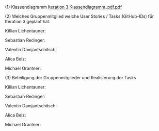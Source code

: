 (1) Klassendiagramm
[Iteration 3 Klassendiagramm_pdf.pdf](link)





(2) Welches Gruppenmitglied welche User Stories / Tasks (GitHub-IDs) für Iteration 3 geplant hat.

Killian Lichentauner:     

Sebastian Redinger:       

Valentin Damjantschitsch: 

Alica Belz:               

Michael Grantner:         





(3) Beteiligung der Gruppenmitglieder und Realisierung der Tasks

Killian Lichentauner:   

Sebastian Redinger:     

Valentin Damjantschitsch:

Alica Belz:              

Michael Grantner:       